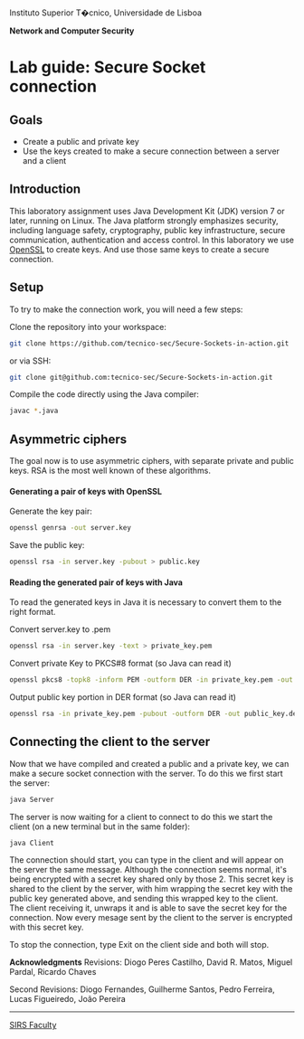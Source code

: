 Instituto Superior T�cnico, Universidade de Lisboa

**Network and Computer Security**

# Lab guide: Secure Socket connection

## Goals

- Create a public and private key
- Use the keys created to make a secure connection between a server and a client

## Introduction
This laboratory assignment uses Java Development Kit (JDK) version 7 or later, running on Linux. The Java platform strongly emphasizes security, including language safety, cryptography, public key infrastructure, secure communication, authentication and access control.
In this laboratory we use [OpenSSL](https://www.openssl.org/) to create keys. And use those same keys to create a secure connection.

## Setup
To try to make the connection work, you will need a few steps:

Clone the repository into your workspace:

```bash
git clone https://github.com/tecnico-sec/Secure-Sockets-in-action.git
```

or via SSH:

```bash
git clone git@github.com:tecnico-sec/Secure-Sockets-in-action.git
```

Compile the code directly using the Java compiler:

```bash
javac *.java
```

## Asymmetric ciphers
The goal now is to use asymmetric ciphers, with separate private and public keys. RSA is the most well known of these algorithms.

#### Generating a pair of keys with OpenSSL

Generate the key pair:

```bash
openssl genrsa -out server.key
```

Save the public key:

```bash
openssl rsa -in server.key -pubout > public.key
```

#### Reading the generated pair of keys with Java

To read the generated keys in Java it is necessary to convert them to the right format.

Convert server.key to .pem

```bash
openssl rsa -in server.key -text > private_key.pem
```

Convert private Key to PKCS#8 format (so Java can read it)

```bash
openssl pkcs8 -topk8 -inform PEM -outform DER -in private_key.pem -out private_key.der -nocrypt
```

Output public key portion in DER format (so Java can read it)

```bash
openssl rsa -in private_key.pem -pubout -outform DER -out public_key.der
```

## Connecting the client to the server

Now that we have compiled and created a public and a private key, we can make a secure socket connection with the server.
To do this we first start the server:
```bash
java Server
```

The server is now waiting for a client to connect to do this we start the client (on a new terminal but in the same folder):

```bash
java Client
```

The connection should start, you can type in the client and will appear on the server the same message.
Although the connection seems normal, it's being encrypted with a secret key shared only by those 2. This secret key is shared to the client by the server, with him wrapping the secret key with the public key generated above, and sending this wrapped key to the client.
The client receiving it, unwraps it and is able to save the secret key for the connection. Now every mesage sent by the client to the server is encrypted with this secret key.

To stop the connection, type Exit on the client side and both will stop.

**Acknowledgments**
Revisions: Diogo Peres Castilho, David R. Matos, Miguel Pardal, Ricardo Chaves

Second Revisions: Diogo Fernandes, Guilherme Santos, Pedro Ferreira, Lucas Figueiredo, João Pereira

----

[SIRS Faculty](mailto:meic-sirs@disciplinas.tecnico.ulisboa.pt)

